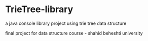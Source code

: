 # TrieTree-library
a java console library project using trie tree data structure

final project for data structure course - shahid beheshti university
